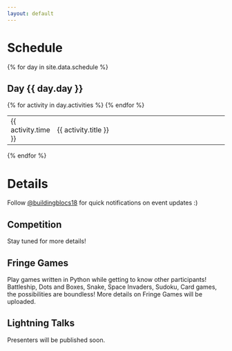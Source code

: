 ```yaml
---
layout: default
---
```


# Schedule

{% for day in site.data.schedule %}
<h2>Day {{ day.day }}</h2>
<table>
    {% for activity in day.activities %}
    <tr>
        <td>{{ activity.time }}</td>
        <td width="80%">{{ activity.title }}</td>
    </tr>
    {% endfor %}
</table> 
{% endfor %}

# Details

Follow [@buildingblocs18](https://instagram.com/buildingblocs18) for quick notifications on event updates :) 

## Competition

Stay tuned for more details! 

## Fringe Games

Play games written in Python while getting to know other participants! Battleship, Dots and Boxes, Snake, Space Invaders, Sudoku, Card games, the possibilities are boundless! More details on Fringe Games will be uploaded. 

## Lightning Talks

Presenters will be published soon.

